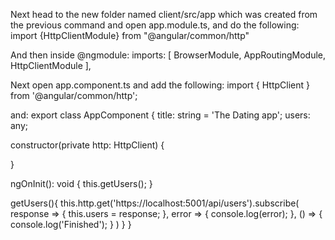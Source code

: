 Next head to the new folder named client/src/app which was created from the previous command and open app.module.ts, and do the following:
import {HttpClientModule} from "@angular/common/http"


And then inside @ngmodule:
imports: [
    BrowserModule,
    AppRoutingModule,
    HttpClientModule
  ],


Next open app.component.ts and add the following:
import { HttpClient } from '@angular/common/http';

and:
export class AppComponent {
  title: string = 'The Dating app';
  users: any;


  constructor(private http: HttpClient) {
   
  }


  ngOnInit(): void {
    this.getUsers();
  }


  getUsers(){
    this.http.get('https://localhost:5001/api/users').subscribe(
      response => {
        this.users = response;
      },
      error => {
        console.log(error);
      },
      () => {
        console.log('Finished');
      }
    )
  }
}
